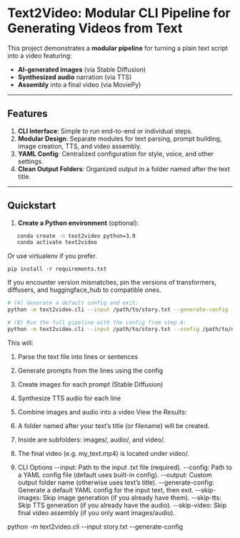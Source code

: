 # Text2Video: Modular CLI Pipeline for Generating Videos from Text

This project demonstrates a **modular pipeline** for turning a plain text script into a video featuring:
- **AI-generated images** (via Stable Diffusion)
- **Synthesized audio** narration (via TTS)
- **Assembly** into a final video (via MoviePy)

---

## Features

1. **CLI Interface**: Simple to run end-to-end or individual steps.
2. **Modular Design**: Separate modules for text parsing, prompt building, image creation, TTS, and video assembly.
3. **YAML Config**: Centralized configuration for style, voice, and other settings.
4. **Clean Output Folders**: Organized output in a folder named after the text title.

---

## Quickstart

1. **Create a Python environment** (optional):
```bash
   conda create -n text2video python=3.9
   conda activate text2video
```
Or use virtualenv if you prefer.

```commandline
pip install -r requirements.txt
```

If you encounter version mismatches, pin the versions of transformers, diffusers, and huggingface_hub to compatible ones.

```bash
# (A) Generate a default config and exit:
python -m text2video.cli --input /path/to/story.txt --generate-config

# (B) Run the full pipeline with the config from step A:
python -m text2video.cli --input /path/to/story.txt --config /path/to/default_config.yaml
```

This will:

1. Parse the text file into lines or sentences
2. Generate prompts from the lines using the config
3. Create images for each prompt (Stable Diffusion)
4. Synthesize TTS audio for each line
5. Combine images and audio into a video
View the Results:
1. A folder named after your text’s title (or filename) will be created.
2. Inside are subfolders: images/, audio/, and video/.
3. The final video (e.g. my_text.mp4) is located under video/.

4. CLI Options
--input: Path to the input .txt file (required).
--config: Path to a YAML config file (default uses built-in config).
--output: Custom output folder name (otherwise uses text’s title).
--generate-config: Generate a default YAML config for the input text, then exit.
--skip-images: Skip image generation (if you already have them).
--skip-tts: Skip TTS generation (if you already have the audio).
--skip-video: Skip final video assembly (if you only want images/audio).


python -m text2video.cli --input story.txt --generate-config
